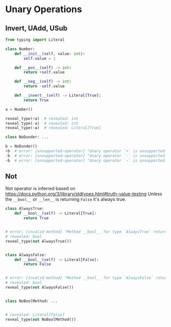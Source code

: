 # Unary Operations

## Invert, UAdd, USub

```py
from typing import Literal

class Number:
    def __init__(self, value: int):
        self.value = 1

    def __pos__(self) -> int:
        return +self.value

    def __neg__(self) -> int:
        return -self.value

    def __invert__(self) -> Literal[True]:
        return True

a = Number()

reveal_type(+a)  # revealed: int
reveal_type(-a)  # revealed: int
reveal_type(~a)  # revealed: Literal[True]

class NoDunder: ...

b = NoDunder()
+b  # error: [unsupported-operator] "Unary operator `+` is unsupported for type `NoDunder`"
-b  # error: [unsupported-operator] "Unary operator `-` is unsupported for type `NoDunder`"
~b  # error: [unsupported-operator] "Unary operator `~` is unsupported for type `NoDunder`"
```

## Not

Not operator is inferred based on <https://docs.python.org/3/library/stdtypes.html#truth-value-testing>
Unless the `__bool__` or `__len__` is returning `False` it's always true.

```py
class AlwaysTrue:
    def __bool__(self) -> Literal[True]:
        return True


# error: [invalid-method] "Method __bool__ for type `AlwaysTrue` returns type `@Todo` rather than `bool`"
# revealed: bool
reveal_type(not AlwaysTrue())


class AlwaysFalse:
    def __bool__(self) -> Literal[False]:
        return False


# error: [invalid-method] "Method __bool__ for type `AlwaysFalse` returns type `@Todo` rather than `bool`"
# revealed: bool
reveal_type(not AlwaysFalse())


class NoBoolMethod: ...


# revealed: Literal[False]
reveal_type(not NoBoolMethod())
```
